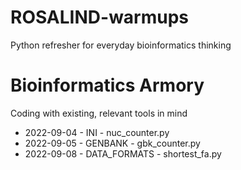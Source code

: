 # ROSALIND-warmups
Python refresher for everyday bioinformatics thinking

# Bioinformatics Armory
Coding with existing, relevant tools in mind
*   2022-09-04 - INI - nuc_counter.py
*   2022-09-05 - GENBANK - gbk_counter.py
*   2022-09-08 - DATA_FORMATS - shortest_fa.py